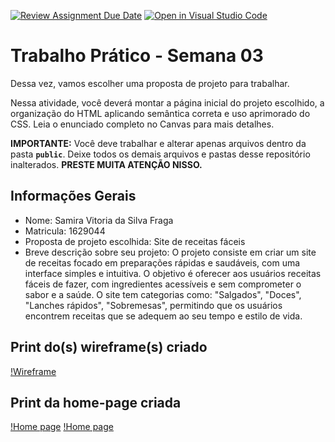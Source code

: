 [![Review Assignment Due Date](https://classroom.github.com/assets/deadline-readme-button-22041afd0340ce965d47ae6ef1cefeee28c7c493a6346c4f15d667ab976d596c.svg)](https://classroom.github.com/a/lzSD2mJw)
[![Open in Visual Studio Code](https://classroom.github.com/assets/open-in-vscode-2e0aaae1b6195c2367325f4f02e2d04e9abb55f0b24a779b69b11b9e10269abc.svg)](https://classroom.github.com/online_ide?assignment_repo_id=20160062&assignment_repo_type=AssignmentRepo)
# Trabalho Prático - Semana 03

Dessa vez, vamos escolher uma proposta de projeto para trabalhar.

Nessa atividade, você deverá montar a página inicial do projeto escolhido, a organização do HTML aplicando semântica correta e uso aprimorado do CSS. Leia o enunciado completo no Canvas para mais detalhes.

**IMPORTANTE:** Você deve trabalhar e alterar apenas arquivos dentro da pasta **`public`**. Deixe todos os demais arquivos e pastas desse repositório inalterados. **PRESTE MUITA ATENÇÃO NISSO.**

## Informações Gerais

- Nome: Samira Vitoria da Silva Fraga
- Matricula: 1629044
- Proposta de projeto escolhida: Site de receitas fáceis
- Breve descrição sobre seu projeto: O projeto consiste em criar um site de receitas focado em preparações rápidas e saudáveis, com uma interface simples e intuitiva. O objetivo é oferecer aos usuários receitas fáceis de fazer, com ingredientes acessíveis e sem comprometer o sabor e a saúde. O site tem categorias como: "Salgados", "Doces", "Lanches rápidos", "Sobremesas", permitindo que os usuários encontrem receitas que se adequem ao seu tempo e estilo de vida.


## Print do(s) wireframe(s) criado

[!Wireframe](/public/imagensReadme/Cópia%20de%20RECEITAS.png)


## Print da home-page criada

[!Home page](/public/imagensReadme/print1.png)
[!Home page](/public/imagensReadme/print2.png)
